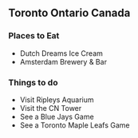 ## Toronto Ontario Canada


### Places to Eat
- Dutch Dreams Ice Cream
- Amsterdam Brewery & Bar


### Things to do
- Visit Ripleys Aquarium
- Visit the CN Tower
- See a Blue Jays Game
- See a Toronto Maple Leafs Game